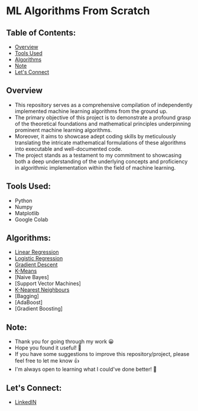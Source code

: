# ML Algorithms From Scratch

## Table of Contents:
- [Overview](#overview)
- [Tools Used](#tools-used)
- [Algorithms](#algorithms)
- [Note](#note)
- [Let's Connect](#lets-connect)

## Overview 
- This repository serves as a comprehensive compilation of independently implemented machine learning algorithms from the ground up.
- The primary objective of this project is to demonstrate a profound grasp of the theoretical foundations and mathematical principles underpinning prominent machine learning algorithms.
- Moreover, it aims to showcase adept coding skills by meticulously translating the intricate mathematical formulations of these algorithms into executable and well-documented code.
- The project stands as a testament to my commitment to showcasing both a deep understanding of the underlying concepts and proficiency in algorithmic implementation within the field of machine learning.

## Tools Used:
- Python
- Numpy
- Matplotlib
- Google Colab

## Algorithms:
- [Linear Regression](https://github.com/MisbahullahSheriff/ML-Algorithms-From-Scratch/tree/main/Linear%20Regression)
- [Logistic Regression](https://github.com/MisbahullahSheriff/ML-Algorithms-From-Scratch/tree/main/Logistic%20Regression)
- [Gradient Descent](https://github.com/MisbahullahSheriff/ML-Algorithms-From-Scratch/tree/main/Gradient%20Descent)
- [K-Means](https://github.com/MisbahullahSheriff/ML-Algorithms-From-Scratch/tree/main/K-Means)
- [Naive Bayes]
- [Support Vector Machines]
- [K-Nearest Neighbours](https://github.com/MisbahullahSheriff/ML-Algorithms-From-Scratch/tree/main/K-Nearest%20Neighbours)
- [Bagging]
- [AdaBoost]
- [Gradient Boosting]

## Note:
- Thank you for going through my work 😀
- Hope you found it useful! 💫
- If you have some suggestions to improve this repository/project, please feel free to let me know 👍
- I'm always open to learning what I could've done better! 🚀

## Let's Connect:
- [LinkedIN](https://www.linkedin.com/in/mohammed-misbahullah-sheriff/)
